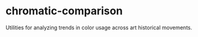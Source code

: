 # chromatic-comparison
Utilities for analyzing trends in color usage across art historical movements.
